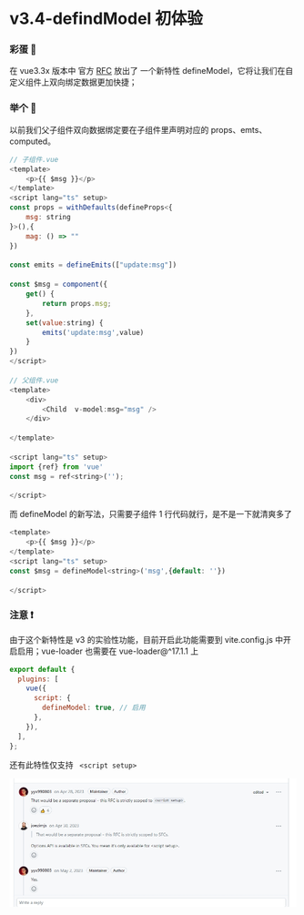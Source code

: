 # v3.4-defindModel 初体验

### 彩蛋 🧐

在 vue3.3x 版本中 官方 [RFC](https://github.com/vuejs/rfcs/discussions/503) 放出了 一个新特性 defineModel，它将让我们在自定义组件上双向绑定数据更加快捷；

### 举个 🌰

以前我们父子组件双向数据绑定要在子组件里声明对应的 props、emts、computed。

```javascript
// 子组件.vue
<template>
    <p>{{ $msg }}</p>
</template>
<script lang="ts" setup>
const props = withDefaults(defineProps<{
    msg: string
}>(),{
    mag: () => ""
})

const emits = defineEmits(["update:msg"])

const $msg = component({
    get() {
        return props.msg;
    },
    set(value:string) {
        emits('update:msg',value)
    }
})
</script>

// 父组件.vue
<template>
    <div>
        <Child  v-model:msg="msg" />
    </div>

</template>

<script lang="ts" setup>
import {ref} from 'vue'
const msg = ref<string>('');

</script>
```

而 defineModel 的新写法，只需要子组件 1 行代码就行，是不是一下就清爽多了

```javascript
<template>
    <p>{{ $msg }}</p>
</template>
<script lang="ts" setup>
const $msg = defineModel<string>('msg',{default: ''})

</script>
```

### 注意 ❗

由于这个新特性是 v3 的实验性功能，目前开启此功能需要到 vite.config.js 中开启启用；vue-loader 也需要在 vue-loader@^17.1.1 上

```javascript
export default {
  plugins: [
    vue({
      script: {
        defineModel: true, // 启用
      },
    }),
  ],
};
```

还有此特性仅支持 <code> \<script setup></code>

![颐和园](../../public/images/defindModelsfc.png)
